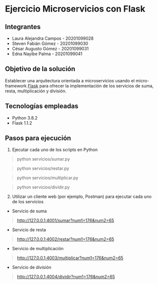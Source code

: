 # Ejercicio Microservicios con Flask

## Integrantes
* Laura Alejandra Campos - 20201099028
* Steven Fabián Gómez - 20201099030
* César Augusto Gómez - 20201099031
* Edna Nayibe Palma - 20201099041

## Objetivo de la solución
Establecer una arquitectura orientada a microservicios usando el micro-framework [Flask](https://flask.palletsprojects.com/en/1.1.x/) para ofrecer la implementación de los servicios de suma, resta, multiplicación y división.

## Tecnologías empleadas
* Python 3.8.2
* Flask 1.1.2

## Pasos para ejecución
1. Ejecutar cada uno de los scripts en Python
> python servicios/sumar.py

> python servicios/restar.py

> python servicios/multiplicar.py

> python servicios/dividir.py

2. Utilizar un cliente web (por ejemplo, Postman) para ejecutar cada uno de los servicios

* Servicio de suma
> http://127.0.0.1:4001/sumar?num1=176&num2=65
* Servicio de resta
> http://127.0.0.1:4002/restar?num1=176&num2=65
* Servicio de multiplicación
> http://127.0.0.1:4003/multiplicar?num1=176&num2=65
* Servicio de división
> http://127.0.0.1:4004/dividir?num1=176&num2=65
